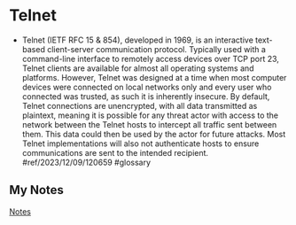 # Telnet
- Telnet (IETF RFC 15 & 854), developed in 1969, is an interactive text-based client-server communication protocol. Typically used with a command-line interface to remotely access devices over TCP port 23, Telnet clients are available for almost all operating systems and platforms. However, Telnet was designed at a time when most computer devices were connected on local networks only and every user who connected was trusted, as such it is inherently insecure. By default, Telnet connections are unencrypted, with all data transmitted as plaintext, meaning it is possible for any threat actor with access to the network between the Telnet hosts to intercept all traffic sent between them. This data could then be used by the actor for future attacks. Most Telnet implementations will also not authenticate hosts to ensure communications are sent to the intended recipient. #ref/2023/12/09/120659 #glossary 
## My Notes
[Notes](mynotes/telnet-notes.md)

